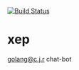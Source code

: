 [![Build Status](https://drone.io/github.com/kpmy/xep/status.png)](https://drone.io/github.com/kpmy/xep/latest)
# xep
golang@c.j.r chat-bot
